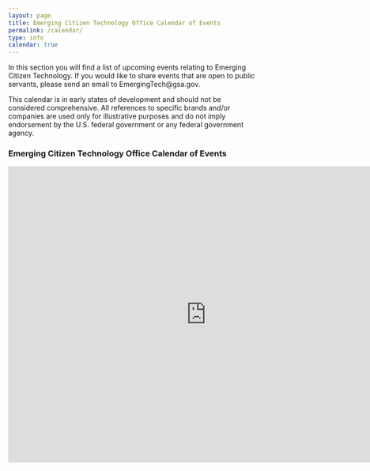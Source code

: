```yaml
---
layout: page
title: Emerging Citizen Technology Office Calendar of Events
permalink: /calendar/
type: info
calendar: true
---
```


<p>In this section you will find a list of upcoming events relating to Emerging Citizen Technology. If you would like to share events that are open to public servants, please send an email to EmergingTech@gsa.gov.</p>

<p> This calendar is in early states of development and should not be considered comprehensive. All references to specific brands and/or companies are used only for illustrative purposes and do not imply endorsement by the U.S. federal government or any federal government agency. </p>

<div class="span3">
	
<div id="upcoming"></div><!--/span-->
</div>
<div class="span9">
	<h3>Emerging Citizen Technology Office Calendar of Events </h3>
	<iframe src="https://calendar.google.com/calendar/embed?src=gsa.gov_1n582gaddo0pl8breava01fbqk%40group.calendar.google.com&ctz=America/New_York" style="border: 0" width="800" height="600" frameborder="0" scrolling="no"></iframe>
</div><!--/span-->
